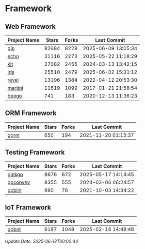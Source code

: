 # Framework

## Web Framework
| Project Name | Stars | Forks | Last Commit |
| ------------ | ----- | ----- | ----------- |
| [gin](https://github.com/gin-gonic/gin) | 82684 | 8228 | 2025-06-09 13:05:34 |
| [echo](https://github.com/labstack/echo) | 31116 | 2273 | 2025-05-22 11:18:29 |
| [kit](https://github.com/go-kit/kit) | 27082 | 2455 | 2024-03-13 13:42:15 |
| [iris](https://github.com/kataras/iris) | 25510 | 2479 | 2025-06-02 15:31:12 |
| [revel](https://github.com/revel/revel) | 13196 | 1384 | 2022-04-12 20:53:30 |
| [martini](https://github.com/go-martini/martini) | 11619 | 1099 | 2017-01-21 21:58:54 |
| [beego](https://github.com/astaxie/beego) | 741 | 183 | 2020-12-13 11:36:23 |

## ORM Framework
| Project Name | Stars | Forks | Last Commit |
| ------------ | ----- | ----- | ----------- |
| [gorm](https://github.com/jinzhu/gorm) | 650 | 194 | 2021-11-20 01:15:37 |

## Testing Framework
| Project Name | Stars | Forks | Last Commit |
| ------------ | ----- | ----- | ----------- |
| [ginkgo](https://github.com/onsi/ginkgo) | 8676 | 672 | 2025-05-17 14:14:45 |
| [goconvey](https://github.com/smartystreets/goconvey) | 8355 | 555 | 2024-03-06 06:24:57 |
| [goblin](https://github.com/franela/goblin) | 890 | 76 | 2021-10-03 14:34:22 |

## IoT Framework
| Project Name | Stars | Forks | Last Commit |
| ------------ | ----- | ----- | ----------- |
| [gobot](https://github.com/hybridgroup/gobot) | 9187 | 1048 | 2025-02-16 14:48:48 |

*Update Date: 2025-06-12T00:00:44*